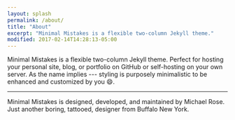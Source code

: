 ```yaml
---
layout: splash
permalink: /about/
title: "About"
excerpt: "Minimal Mistakes is a flexible two-column Jekyll theme."
modified: 2017-02-14T14:28:13-05:00
---
```


Minimal Mistakes is a flexible two-column Jekyll theme. Perfect for hosting your personal site, blog, or portfolio on GitHub or self-hosting on your own server. As the name implies --- styling is purposely minimalistic to be enhanced and customized by you :smile:.

---

Minimal Mistakes is designed, developed, and maintained by Michael Rose. Just another boring, tattooed, designer from Buffalo New York.
